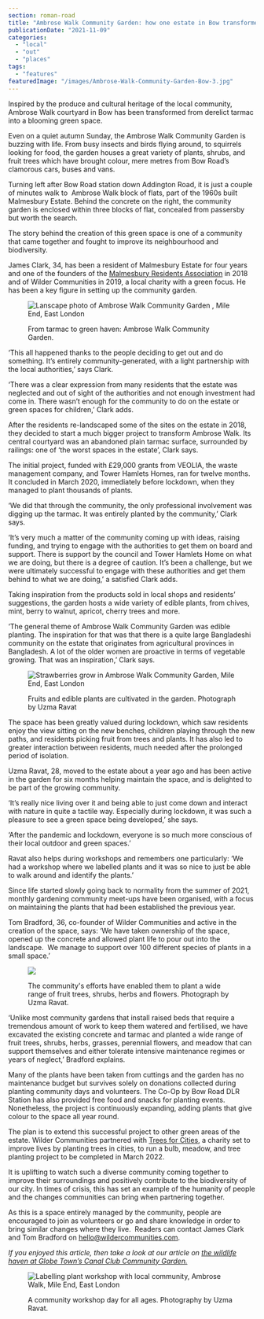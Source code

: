 ```yaml
---
section: roman-road
title: "Ambrose Walk Community Garden: how one estate in Bow transformed their landscape into a perfect pocket park"
publicationDate: "2021-11-09"
categories: 
  - "local"
  - "out"
  - "places"
tags: 
  - "features"
featuredImage: "/images/Ambrose-Walk-Community-Garden-Bow-3.jpg"
---
```


Inspired by the produce and cultural heritage of the local community, Ambrose Walk courtyard in Bow has been transformed from derelict tarmac into a blooming green space.

Even on a quiet autumn Sunday, the Ambrose Walk Community Garden is buzzing with life. From busy insects and birds flying around, to squirrels looking for food, the garden houses a great variety of plants, shrubs, and fruit trees which have brought colour, mere metres from Bow Road’s clamorous cars, buses and vans.

Turning left after Bow Road station down Addington Road, it is just a couple of minutes walk to  Ambrose Walk block of flats, part of the 1960s built Malmesbury Estate. Behind the concrete on the right, the community garden is enclosed within three blocks of flat, concealed from passersby but worth the search. 

The story behind the creation of this green space is one of a community that came together and fought to improve its neighbourhood and biodiversity.

James Clark, 34, has been a resident of Malmesbury Estate for four years and one of the founders of the [Malmesbury Residents Association](https://malmesburyresidents.com/) in 2018 and of Wilder Communities in 2019, a local charity with a green focus. He has been a key figure in setting up the community garden.

<figure>

![Lanscape photo of Ambrose Walk Community Garden , Mile End, East London](/images/Ambrose-Walk-Community-Garden-Bow-5-1024x683.jpg)

<figcaption>

From tarmac to green haven: Ambrose Walk Community Garden.

</figcaption>

</figure>

‘This all happened thanks to the people deciding to get out and do something. It’s entirely community-generated, with a light partnership with the local authorities,’ says Clark.

‘There was a clear expression from many residents that the estate was neglected and out of sight of the authorities and not enough investment had come in. There wasn’t enough for the community to do on the estate or green spaces for children,’ Clark adds.

After the residents re-landscaped some of the sites on the estate in 2018, they decided to start a much bigger project to transform Ambrose Walk. Its central courtyard was an abandoned plain tarmac surface, surrounded by railings: one of ‘the worst spaces in the estate’, Clark says.

The initial project, funded with £29,000 grants from VEOLIA, the waste management company, and Tower Hamlets Homes, ran for twelve months. It concluded in March 2020, immediately before lockdown, when they managed to plant thousands of plants.

‘We did that through the community, the only professional involvement was digging up the tarmac. It was entirely planted by the community,’ Clark says.

‘It’s very much a matter of the community coming up with ideas, raising funding, and trying to engage with the authorities to get them on board and support. There is support by the council and Tower Hamlets Home on what we are doing, but there is a degree of caution. It’s been a challenge, but we were ultimately successful to engage with these authorities and get them behind to what we are doing,’ a satisfied Clark adds.

Taking inspiration from the products sold in local shops and residents’ suggestions, the garden hosts a wide variety of edible plants, from chives, mint, berry to walnut, apricot, cherry trees and more.

‘The general theme of Ambrose Walk Community Garden was edible planting. The inspiration for that was that there is a quite large Bangladeshi community on the estate that originates from agricultural provinces in Bangladesh. A lot of the older women are proactive in terms of vegetable growing. That was an inspiration,’ Clark says.

<figure>

![Strawberries grow in Ambrose Walk Community Garden, Mile End, East London](/images/Ambrose-Walk-Community-Garden-Bow-2.jpg)

<figcaption>

Fruits and edible plants are cultivated in the garden. Photograph by Uzma Ravat

</figcaption>

</figure>

The space has been greatly valued during lockdown, which saw residents enjoy the view sitting on the new benches, children playing through the new paths, and residents picking fruit from trees and plants. It has also led to greater interaction between residents, much needed after the prolonged period of isolation. 

Uzma Ravat, 28, moved to the estate about a year ago and has been active in the garden for six months helping maintain the space, and is delighted to be part of the growing community.

‘It’s really nice living over it and being able to just come down and interact with nature in quite a tactile way. Especially during lockdown, it was such a pleasure to see a green space being developed,’ she says.

‘After the pandemic and lockdown, everyone is so much more conscious of their local outdoor and green spaces.’ 

Ravat also helps during workshops and remembers one particularly: ‘We had a workshop where we labelled plants and it was so nice to just be able to walk around and identify the plants.’

Since life started slowly going back to normality from the summer of 2021, monthly gardening community meet-ups have been organised, with a focus on maintaining the plants that had been established the previous year. 

Tom Bradford, 36, co-founder of Wilder Communities and active in the creation of the space, says: ‘We have taken ownership of the space, opened up the concrete and allowed plant life to pour out into the landscape.  We manage to support over 100 different species of plants in a small space.’

<figure>

![](/images/Ambrose-Walk-Community-Garden-Bow-6-1024x683.jpg)

<figcaption>

The community's efforts have enabled them to plant a wide range of fruit trees, shrubs, herbs and flowers. Photograph by Uzma Ravat.

</figcaption>

</figure>

‘Unlike most community gardens that install raised beds that require a tremendous amount of work to keep them watered and fertilised, we have excavated the existing concrete and tarmac and planted a wide range of fruit trees, shrubs, herbs, grasses, perennial flowers, and meadow that can support themselves and either tolerate intensive maintenance regimes or years of neglect,’ Bradford explains.

Many of the plants have been taken from cuttings and the garden has no maintenance budget but survives solely on donations collected during planting community days and volunteers. The Co-Op by Bow Road DLR Station has also provided free food and snacks for planting events. Nonetheless, the project is continuously expanding, adding plants that give colour to the space all year round. 

The plan is to extend this successful project to other green areas of the estate. Wilder Communities partnered with [Trees for Cities](https://www.treesforcities.org/), a charity set to improve lives by planting trees in cities, to run a bulb, meadow, and tree planting project to be completed in March 2022. 

It is uplifting to watch such a diverse community coming together to improve their surroundings and positively contribute to the biodiversity of our city. In times of crisis, this has set an example of the humanity of people and the changes communities can bring when partnering together.

As this is a space entirely managed by the community, people are encouraged to join as volunteers or go and share knowledge in order to bring similar changes where they live.  Readers can contact James Clark and Tom Bradford on [hello@wildercommunities.com](mailto:hello@wildercommunities.com).

_If you enjoyed this article, then take a look at our article on [the wildlife haven at Globe Town’s Canal Club Community Garden.](https://romanroadlondon.com/canal-club-community-garden/)_

<figure>

![Labelling plant workshop with local community, Ambrose Walk, Mile End, East London](/images/Ambrose-Walk-Community-Garden-Bow-4.jpg)

<figcaption>

A community workshop day for all ages. Photography by Uzma Ravat.

</figcaption>

</figure>
